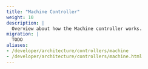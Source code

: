 ```yaml
---
title: "Machine Controller"
weight: 10
description: |
  Overview about how the Machine controller works.
migration: |
  TODO
aliases:
- /developer/architecture/controllers/machine
- /developer/architecture/controllers/machine.html
---
```

